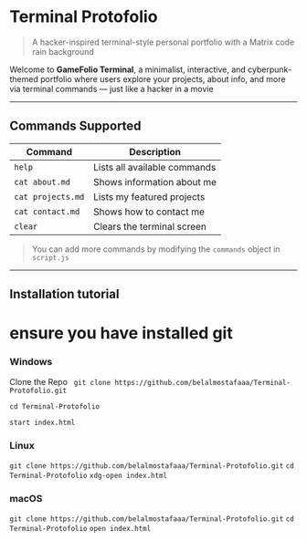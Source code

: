 # Terminal Protofolio

> A hacker-inspired terminal-style personal portfolio with a Matrix code rain background

Welcome to **GameFolio Terminal**, a minimalist, interactive, and cyberpunk-themed portfolio where users explore your projects, about info, and more via terminal commands — just like a hacker in a movie

---



## Commands Supported

| Command             | Description                                 |
|---------------------|---------------------------------------------|
| `help`              | Lists all available commands                |
| `cat about.md`      | Shows information about me                  |
| `cat projects.md`   | Lists my featured projects                  |
| `cat contact.md`    | Shows how to contact me                     |
| `clear`             | Clears the terminal screen                  |

> You can add more commands by modifying the `commands` object in `script.js`

---

## Installation tutorial
# ensure you have installed git
### Windows

Clone the Repo
``` git clone https://github.com/belalmostafaaa/Terminal-Protofolio.git```
``` 
cd Terminal-Protofolio
```
```start index.html ```

### Linux
``` git clone https://github.com/belalmostafaaa/Terminal-Protofolio.git ```
``` cd Terminal-Protofolio ```
``` xdg-open index.html ```

### macOS
``` git clone https://github.com/belalmostafaaa/Terminal-Protofolio.git ```
``` cd Terminal-Protofolio ```
``` open index.html ```

